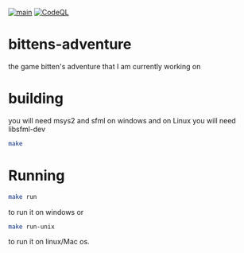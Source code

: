 [![main](https://github.com/litten2up/bittens-adventure/actions/workflows/build.yml/badge.svg)](https://github.com/litten2up/bittens-adventure/actions/workflows/build.yml) [![CodeQL](https://github.com/litten2up/bittens-adventure/actions/workflows/codeql-analysis.yml/badge.svg)](https://github.com/litten2up/bittens-adventure/actions/workflows/codeql-analysis.yml)
# bittens-adventure
the game bitten's adventure that I am currently working on

# building
you will need msys2 and sfml on windows and on Linux you will need libsfml-dev


```bash
make
```
# Running
```bash
make run
``` 
to run it on windows or
```bash
make run-unix
```
to run it on linux/Mac os.
